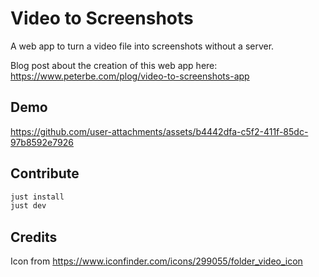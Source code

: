 # Video to Screenshots

A web app to turn a video file into screenshots without a server.

Blog post about the creation of this web app here: https://www.peterbe.com/plog/video-to-screenshots-app

## Demo

https://github.com/user-attachments/assets/b4442dfa-c5f2-411f-85dc-97b8592e7926


## Contribute

```sh
just install
just dev
```

## Credits

Icon from https://www.iconfinder.com/icons/299055/folder_video_icon
